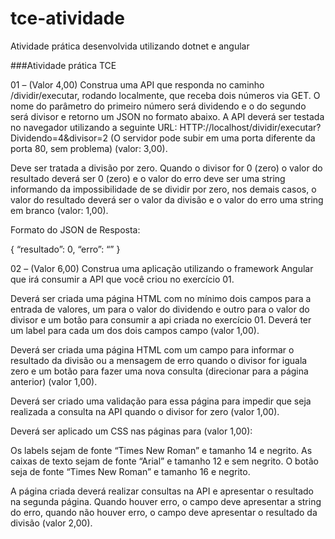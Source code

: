 # tce-atividade
Atividade prática desenvolvida utilizando dotnet e angular

###Atividade prática TCE

01 – (Valor 4,00) Construa uma API que responda no caminho /dividir/executar, rodando
localmente, que receba dois números via GET. O nome do parâmetro do primeiro número será
dividendo e o do segundo será divisor e retorno um JSON no formato abaixo. A API deverá ser
testada no navegador utilizando a seguinte URL: HTTP://localhost/dividir/executar?
Dividendo=4&divisor=2 (O servidor pode subir em uma porta diferente da porta 80, sem
problema) (valor: 3,00).

Deve ser tratada a divisão por zero. Quando o divisor for 0 (zero) o valor do resultado deverá
ser 0 (zero) e o valor do erro deve ser uma string informando da impossibilidade de se dividir
por zero, nos demais casos, o valor do resultado deverá ser o valor da divisão e o valor do erro
uma string em branco (valor: 1,00).

Formato do JSON de Resposta:

{ “resultado”: 0, “erro”: “” }

02 – (Valor 6,00) Construa uma aplicação utilizando o framework Angular que irá consumir a
API que você criou no exercício 01.

Deverá ser criada uma página HTML com no mínimo dois campos para a entrada de valores,
um para o valor do dividendo e outro para o valor do divisor e um botão para consumir a api
criada no exercício 01. Deverá ter um label para cada um dos dois campos campo (valor 1,00).

Deverá ser criada uma página HTML com um campo para informar o resultado da divisão ou a
mensagem de erro quando o divisor for iguala zero e um botão para fazer uma nova consulta
(direcionar para a página anterior) (valor 1,00).

Deverá ser criado uma validação para essa página para impedir que seja realizada a consulta
na API quando o divisor for zero (valor 1,00).

Deverá ser aplicado um CSS nas páginas para (valor 1,00):

Os labels sejam de fonte “Times New Roman” e tamanho 14 e negrito.
As caixas de texto sejam de fonte “Arial” e tamanho 12 e sem negrito.
O botão seja de fonte “Times New Roman” e tamanho 16 e negrito.

A página criada deverá realizar consultas na API e apresentar o resultado na segunda página.
Quando houver erro, o campo deve apresentar a string do erro, quando não houver erro, o
campo deve apresentar o resultado da divisão (valor 2,00).
